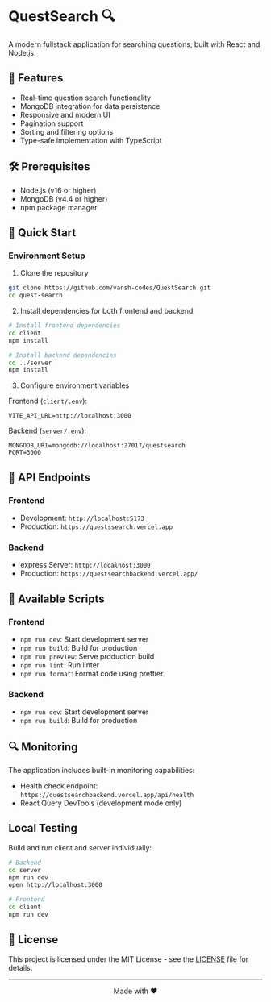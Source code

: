 # QuestSearch 🔍

A modern fullstack application for searching questions, built with React and Node.js.

## 🌟 Features

- Real-time question search functionality
- MongoDB integration for data persistence
- Responsive and modern UI
- Pagination support
- Sorting and filtering options
- Type-safe implementation with TypeScript

## 🛠 Prerequisites

- Node.js (v16 or higher)
- MongoDB (v4.4 or higher)
- npm package manager

## 🚀 Quick Start

### Environment Setup

1. Clone the repository
```bash
git clone https://github.com/vansh-codes/QuestSearch.git
cd quest-search
```

2. Install dependencies for both frontend and backend
```bash
# Install frontend dependencies
cd client
npm install

# Install backend dependencies
cd ../server
npm install
```

3. Configure environment variables

Frontend (`client/.env`):
```env
VITE_API_URL=http://localhost:3000
```

Backend (`server/.env`):
```env
MONGODB_URI=mongodb://localhost:27017/questsearch
PORT=3000
```

## 📡 API Endpoints

### Frontend
- Development: `http://localhost:5173`
- Production: `https://questssearch.vercel.app`

### Backend
- express Server: `http://localhost:3000`
- Production: `https://questsearchbackend.vercel.app/`

## 🔧 Available Scripts

### Frontend

- `npm run dev`: Start development server
- `npm run build`: Build for production
- `npm run preview`: Serve production build
- `npm run lint`: Run linter
- `npm run format`: Format code using prettier

### Backend

- `npm run dev`: Start development server
- `npm run build`: Build for production

## 🔍 Monitoring

The application includes built-in monitoring capabilities:

- Health check endpoint: `https://questsearchbackend.vercel.app/api/health`
- React Query DevTools (development mode only)

## Local Testing

Build and run client and server individually:

```bash
# Backend
cd server
npm run dev
open http://localhost:3000

# Frontend
cd client
npm run dev
```

## 📜 License

This project is licensed under the MIT License - see the [LICENSE](LICENSE.md) file for details.

---

<p align="center">Made with ❤️</p>
